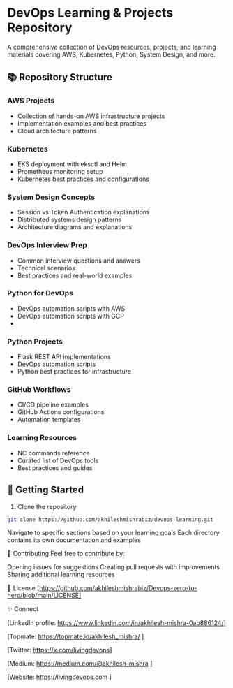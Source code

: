 
# DevOps Learning & Projects Repository

A comprehensive collection of DevOps resources, projects, and learning materials covering AWS, Kubernetes, Python, System Design, and more.

## 📚 Repository Structure

### AWS Projects
- Collection of hands-on AWS infrastructure projects
- Implementation examples and best practices
- Cloud architecture patterns

### Kubernetes
- EKS deployment with eksctl and Helm
- Prometheus monitoring setup
- Kubernetes best practices and configurations

### System Design Concepts
- Session vs Token Authentication explanations
- Distributed systems design patterns
- Architecture diagrams and explanations

### DevOps Interview Prep
- Common interview questions and answers
- Technical scenarios
- Best practices and real-world examples

### Python for DevOps
- DevOps automation scripts with AWS
- DevOps automation scripts with GCP
- 
### Python Projects
- Flask REST API implementations
- DevOps automation scripts
- Python best practices for infrastructure

### GitHub Workflows
- CI/CD pipeline examples
- GitHub Actions configurations
- Automation templates

### Learning Resources
- NC commands reference
- Curated list of DevOps tools
- Best practices and guides

## 🚀 Getting Started

1. Clone the repository
```bash
git clone https://github.com/akhileshmishrabiz/devops-learning.git
```

Navigate to specific sections based on your learning goals
Each directory contains its own documentation and examples

🤝 Contributing
Feel free to contribute by:

Opening issues for suggestions
Creating pull requests with improvements
Sharing additional learning resources

📝 License
[https://github.com/akhileshmishrabiz/Devops-zero-to-hero/blob/main/LICENSE]

✨ Connect

[LinkedIn profile: https://www.linkedin.com/in/akhilesh-mishra-0ab886124/]

[Topmate: https://topmate.io/akhilesh_mishra/ ]

[Twitter: https://x.com/livingdevops]

[Medium: https://medium.com/@akhilesh-mishra ]

[Website: https://livingdevops.com ]




